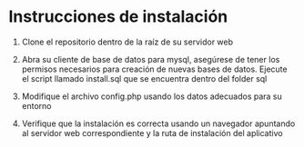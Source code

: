 # Instrucciones de instalación

1. Clone el repositorio dentro de la raíz de su servidor web

2. Abra su cliente de base de datos para mysql, asegúrese de tener los permisos necesarios para creación de nuevas bases de datos. Ejecute el script llamado install.sql que se encuentra dentro del folder sql

3. Modifique el archivo config.php usando los datos adecuados para su entorno

4. Verifique que la instalación es correcta usando un navegador apuntando al servidor web correspondiente y la ruta de instalación del aplicativo
